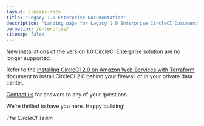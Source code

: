 ```yaml
---
layout: classic-docs
title: "Legacy 1.0 Enterprise Documentation"
description: "Landing page for Legacy 1.0 Enterprise CircleCI Documentation"
permalink: /enterprise/
sitemap: false
---
```


New installations of the version 1.0 CircleCI Enterprise solution are no longer supported.

Refer to the [Installing CircleCI 2.0 on Amazon Web Services with Terraform]({{site.baseurl}}/2.0/aws/) document to install CircleCI 2.0 behind your firewall or in your private data center.

[Contact us](https://circleci.com/enterprise-trial/) for answers to any of your questions.

We’re thrilled to have you here. Happy building!

*The CircleCI Team*
